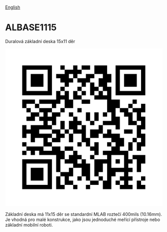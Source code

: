 
[English](./README.md)
<!--- module --->
# ALBASE1115
<!--- Emodule --->

<!--- subtitle --->Duralová základní deska 15x11 děr<!--- Esubtitle --->

![ALBASE1115](DOC/SRC/img/ALBASE1115_QRcode.png)

<!--- description --->Základní deska má 11x15 děr se standardní MLAB roztečí 400mils (10.16mm). Je vhodná pro malé konstrukce, jako jsou jednoduché meřící přístroje nebo základní mobilní roboti.<!--- Edescription --->
            